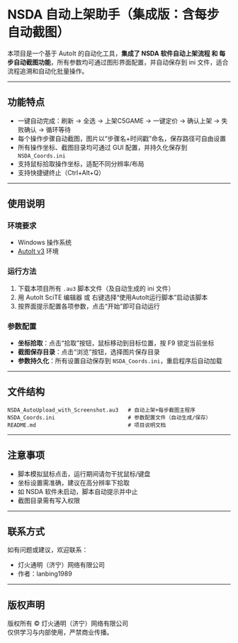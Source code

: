 # NSDA 自动上架助手（集成版：含每步自动截图）

本项目是一个基于 AutoIt 的自动化工具，**集成了 NSDA 软件自动上架流程 和 每步自动截图功能**，所有参数均可通过图形界面配置，并自动保存到 ini 文件，适合流程追溯和自动化批量操作。

---

## 功能特点

- 一键自动完成：刷新 → 全选 → 上架C5GAME → 一键定价 → 确认上架 → 失败确认 → 循环等待
- 每个操作步骤自动截图，图片以“步骤名+时间戳”命名，保存路径可自由设置
- 所有操作坐标、截图目录均可通过 GUI 配置，并持久化保存到 `NSDA_Coords.ini`
- 支持鼠标拾取操作坐标，适配不同分辨率/布局
- 支持快捷键终止（Ctrl+Alt+Q）

---

## 使用说明

### 环境要求

- Windows 操作系统
- [AutoIt v3](https://www.autoitscript.com/site/autoit/downloads/) 环境

### 运行方法

1. 下载本项目所有 `.au3` 脚本文件（及自动生成的 ini 文件）
2. 用 AutoIt SciTE 编辑器 或 右键选择“使用AutoIt运行脚本”启动该脚本
3. 按界面提示配置各项参数，点击“开始”即可自动运行

### 参数配置

- **坐标拾取**：点击“拾取”按钮，鼠标移动到目标位置，按 F9 锁定当前坐标
- **截图保存目录**：点击“浏览”按钮，选择图片保存目录
- **参数持久化**：所有设置自动保存到 `NSDA_Coords.ini`，重启程序后自动加载

---

## 文件结构

```text
NSDA_AutoUpload_with_Screenshot.au3   # 自动上架+每步截图主程序
NSDA_Coords.ini                       # 参数配置文件（自动生成/保存）
README.md                             # 项目说明文档
```

---

## 注意事项

- 脚本模拟鼠标点击，运行期间请勿干扰鼠标/键盘
- 坐标设置需准确，建议在高分辨率下拾取
- 如 NSDA 软件未启动，脚本自动提示并中止
- 截图目录需有写入权限

---

## 联系方式

如有问题或建议，欢迎联系：
- 灯火通明（济宁）网络有限公司
- 作者：lanbing1989

---

## 版权声明

版权所有 © 灯火通明（济宁）网络有限公司  
仅供学习与内部使用，严禁商业传播。